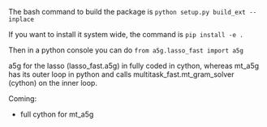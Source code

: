 The bash command to build the package is
```python setup.py build_ext --inplace```

If you want to install it system wide, the command is
```pip install -e .```

Then in a python console you can do
```from a5g.lasso_fast import a5g```


a5g for the lasso (lasso_fast.a5g) in fully coded in cython, whereas mt_a5g has its outer loop in python
and calls multitask_fast.mt_gram_solver (cython) on the inner loop.


Coming:
- full cython for mt_a5g
